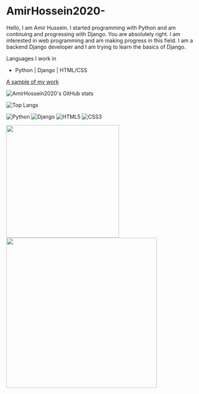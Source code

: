 # AmirHossein2020-
Hello, I am Amir Hussein. 
I started programming with Python and am continuing and progressing with Django. 
You are absolutely right. I am interested in web programming and am making progress in this field.
I am a backend Django developer and I am trying to learn the basics of Django.

Languages I work in
- Python | Django | HTML/CSS


[A sample of my work](https://github.com/AmirHossein2020/Website)



![AmirHossein2020's GitHub stats](https://github-readme-stats.vercel.app/api?username=AmirHossein2020&show_icons=true&theme=radical)

![Top Langs](https://github-readme-stats.vercel.app/api/top-langs/?username=AmirHossein2020&layout=compact&theme=radical)



![Python](https://img.shields.io/badge/Python-3670A0?style=for-the-badge&logo=python&logoColor=ffdd54)
![Django](https://img.shields.io/badge/Django-092E20?style=for-the-badge&logo=django&logoColor=white)
![HTML5](https://img.shields.io/badge/HTML5-E34F26?style=for-the-badge&logo=html5&logoColor=white)
![CSS3](https://img.shields.io/badge/CSS3-1572B6?style=for-the-badge&logo=css3&logoColor=white)



<img src="https://media.giphy.com/media/qgQUggAC3Pfv687qPC/giphy.gif" width="300"/>


<img src="https://media.giphy.com/media/RbDKaczqWovIugyJmW/giphy.gif" width="400"/>
